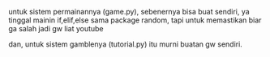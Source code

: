 untuk sistem permainannya (game.py), sebenernya bisa buat sendiri, ya tinggal mainin if,elif,else sama package random, tapi untuk memastikan biar ga salah jadi gw liat youtube 

dan, untuk sistem gamblenya (tutorial.py) itu murni buatan gw sendiri.
